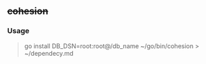 ## ~~cohesion~~

### Usage

> go install
> DB_DSN=root:root@/db_name ~/go/bin/cohesion > ~/dependecy.md